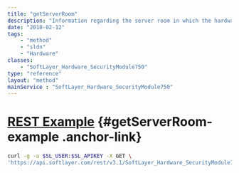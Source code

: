 ```yaml
---
title: "getServerRoom"
description: "Information regarding the server room in which the hardware is located."
date: "2018-02-12"
tags:
    - "method"
    - "sldn"
    - "Hardware"
classes:
    - "SoftLayer_Hardware_SecurityModule750"
type: "reference"
layout: "method"
mainService : "SoftLayer_Hardware_SecurityModule750"
---
```


# [REST Example](#getServerRoom-example) <a href="/article/rest/"><i class="fas fa-question"></i></a> {#getServerRoom-example .anchor-link} 
```bash
curl -g -u $SL_USER:$SL_APIKEY -X GET \
'https://api.softlayer.com/rest/v3.1/SoftLayer_Hardware_SecurityModule750/{SoftLayer_Hardware_SecurityModule750ID}/getServerRoom'
```
